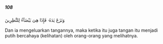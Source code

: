 ##### 108

<span class="ayah">وَنَزَعَ يَدَهُۥ فَإِذَا هِىَ بَيْضَآءُ لِلنَّٰظِرِينَ</span>

<span class="ayah_translation">Dan ia mengeluarkan tangannya, maka ketika itu juga tangan itu menjadi putih bercahaya (kelihatan) oleh orang-orang yang melihatnya.</span>
